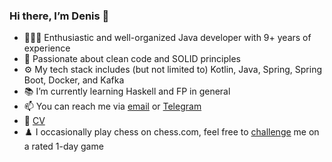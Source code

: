 ### Hi there, I’m Denis 👋
- 👨🏻‍💻 Enthusiastic and well-organized Java developer with 9+ years of experience
- 🧹 Passionate about clean code and SOLID principles
- ⚙️ My tech stack includes (but not limited to) Kotlin, Java, Spring, Spring Boot, Docker, and Kafka
- 📚 I’m currently learning Haskell and FP in general
- 📫 You can reach me via [email](mailto:timakden88@gmail.com) or [Telegram](https://t.me/timakden)
- 📜 [CV](https://github.com/timakden/timakden/files/11753827/CV.pdf)
- ♟️ I occasionally play chess on chess.com, feel free to [challenge](https://play.chess.com/hZobz) me on a rated 1-day game

<!--
**timakden/timakden** is a ✨ _special_ ✨ repository because its `README.md` (this file) appears on your GitHub profile.

Here are some ideas to get you started:

- 🔭 I’m currently working on ...
- 🌱 I’m currently learning ...
- 👯 I’m looking to collaborate on ...
- 🤔 I’m looking for help with ...
- 💬 Ask me about ...
- 📫 How to reach me: ...
- 😄 Pronouns: ...
- ⚡ Fun fact: ...
-->
